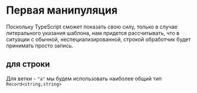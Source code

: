 # Первая манипуляция

Поскольку TypeScript сможет показать свою силу, только в случае литерального
указания шаблона, нам придется рассчитывать, что в ситуации с обычной, неспециализированной, строкой обработчик будет принимать просто запись.

## для строки

Для ветки - `"а"` мы будем использовать наиболее общий тип `Record<string,string>`
